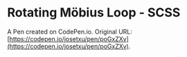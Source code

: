 # Rotating  Möbius Loop  - SCSS

A Pen created on CodePen.io. Original URL: [https://codepen.io/josetxu/pen/poGxZXv](https://codepen.io/josetxu/pen/poGxZXv).


